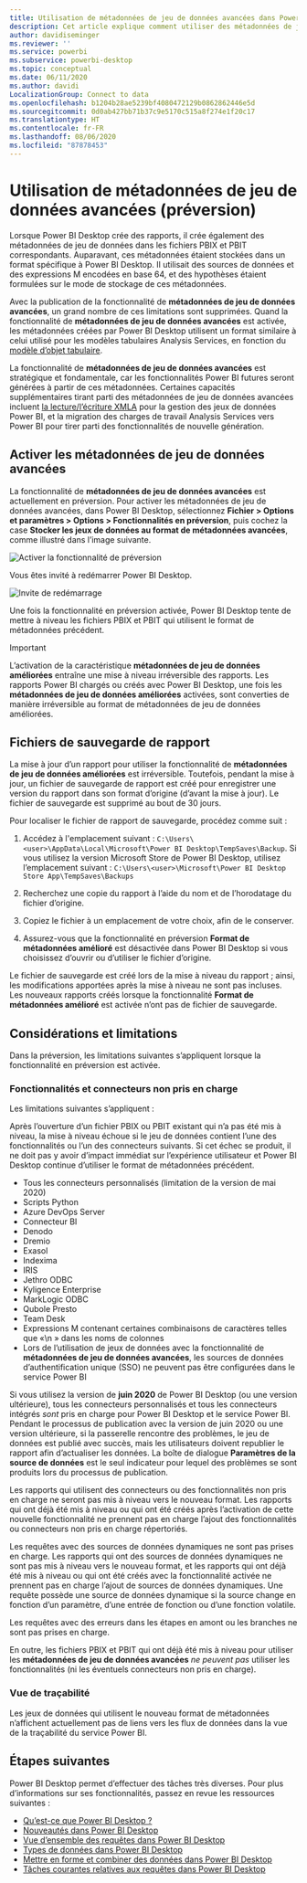 ```yaml
---
title: Utilisation de métadonnées de jeu de données avancées dans Power BI Desktop (préversion)
description: Cet article explique comment utiliser des métadonnées de jeu de données avancées dans Power BI.
author: davidiseminger
ms.reviewer: ''
ms.service: powerbi
ms.subservice: powerbi-desktop
ms.topic: conceptual
ms.date: 06/11/2020
ms.author: davidi
LocalizationGroup: Connect to data
ms.openlocfilehash: b1204b28ae5239bf4080472129b0862862446e5d
ms.sourcegitcommit: 0d0ab427bb71b37c9e5170c515a8f274e1f20c17
ms.translationtype: HT
ms.contentlocale: fr-FR
ms.lasthandoff: 08/06/2020
ms.locfileid: "87878453"
---
```

# <a name="using-enhanced-dataset-metadata-preview"></a>Utilisation de métadonnées de jeu de données avancées (préversion)

Lorsque Power BI Desktop crée des rapports, il crée également des métadonnées de jeu de données dans les fichiers PBIX et PBIT correspondants. Auparavant, ces métadonnées étaient stockées dans un format spécifique à Power BI Desktop. Il utilisait des sources de données et des expressions M encodées en base 64, et des hypothèses étaient formulées sur le mode de stockage de ces métadonnées.

Avec la publication de la fonctionnalité de **métadonnées de jeu de données avancées**, un grand nombre de ces limitations sont supprimées. Quand la fonctionnalité de **métadonnées de jeu de données avancées** est activée, les métadonnées créées par Power BI Desktop utilisent un format similaire à celui utilisé pour les modèles tabulaires Analysis Services, en fonction du [modèle d’objet tabulaire](/analysis-services/tom/introduction-to-the-tabular-object-model-tom-in-analysis-services-amo).


La fonctionnalité de **métadonnées de jeu de données avancées** est stratégique et fondamentale, car les fonctionnalités Power BI futures seront générées à partir de ces métadonnées. Certaines capacités supplémentaires tirant parti des métadonnées de jeu de données avancées incluent [la lecture/l’écriture XMLA](https://docs.microsoft.com/power-platform-release-plan/2019wave2/business-intelligence/xmla-readwrite) pour la gestion des jeux de données Power BI, et la migration des charges de travail Analysis Services vers Power BI pour tirer parti des fonctionnalités de nouvelle génération.



## <a name="enable-enhanced-dataset-metadata"></a>Activer les métadonnées de jeu de données avancées

La fonctionnalité de **métadonnées de jeu de données avancées** est actuellement en préversion. Pour activer les métadonnées de jeu de données avancées, dans Power BI Desktop, sélectionnez **Fichier > Options et paramètres > Options > Fonctionnalités en préversion**, puis cochez la case **Stocker les jeux de données au format de métadonnées avancées**, comme illustré dans l’image suivante. 

![Activer la fonctionnalité de préversion](media/desktop-enhanced-dataset-metadata/enhanced-dataset-metadata-01.png)

Vous êtes invité à redémarrer Power BI Desktop.

![Invite de redémarrage](media/desktop-enhanced-dataset-metadata/enhanced-dataset-metadata-02.png)

Une fois la fonctionnalité en préversion activée, Power BI Desktop tente de mettre à niveau les fichiers PBIX et PBIT qui utilisent le format de métadonnées précédent. 

> [!IMPORTANT]
> L’activation de la caractéristique **métadonnées de jeu de données améliorées** entraîne une mise à niveau irréversible des rapports. Les rapports Power BI chargés ou créés avec Power BI Desktop, une fois les **métadonnées de jeu de données améliorées** activées, sont converties de manière irréversible au format de métadonnées de jeu de données améliorées.

## <a name="report-backup-files"></a>Fichiers de sauvegarde de rapport

La mise à jour d’un rapport pour utiliser la fonctionnalité de **métadonnées de jeu de données améliorées** est irréversible. Toutefois, pendant la mise à jour, un fichier de sauvegarde de rapport est créé pour enregistrer une version du rapport dans son format d’origine (d’avant la mise à jour). Le fichier de sauvegarde est supprimé au bout de 30 jours. 

Pour localiser le fichier de rapport de sauvegarde, procédez comme suit :

1. Accédez à l'emplacement suivant : ```C:\Users\<user>\AppData\Local\Microsoft\Power BI Desktop\TempSaves\Backup```. Si vous utilisez la version Microsoft Store de Power BI Desktop, utilisez l’emplacement suivant : ```C:\Users\<user>\Microsoft\Power BI Desktop Store App\TempSaves\Backups``` 

2. Recherchez une copie du rapport à l’aide du nom et de l’horodatage du fichier d’origine.

3. Copiez le fichier à un emplacement de votre choix, afin de le conserver.

4. Assurez-vous que la fonctionnalité en préversion **Format de métadonnées amélioré** est désactivée dans Power BI Desktop si vous choisissez d’ouvrir ou d’utiliser le fichier d’origine. 

Le fichier de sauvegarde est créé lors de la mise à niveau du rapport ; ainsi, les modifications apportées après la mise à niveau ne sont pas incluses. Les nouveaux rapports créés lorsque la fonctionnalité **Format de métadonnées amélioré** est activée n’ont pas de fichier de sauvegarde.


## <a name="considerations-and-limitations"></a>Considérations et limitations

Dans la préversion, les limitations suivantes s’appliquent lorsque la fonctionnalité en préversion est activée.

### <a name="unsupported-features-and-connectors"></a>Fonctionnalités et connecteurs non pris en charge

Les limitations suivantes s’appliquent :

Après l’ouverture d’un fichier PBIX ou PBIT existant qui n’a pas été mis à niveau, la mise à niveau échoue si le jeu de données contient l’une des fonctionnalités ou l’un des connecteurs suivants. Si cet échec se produit, il ne doit pas y avoir d’impact immédiat sur l’expérience utilisateur et Power BI Desktop continue d’utiliser le format de métadonnées précédent.

* Tous les connecteurs personnalisés (limitation de la version de mai 2020)
* Scripts Python
* Azure DevOps Server
* Connecteur BI
* Denodo
* Dremio
* Exasol
* Indexima
* IRIS
* Jethro ODBC
* Kyligence Enterprise
* MarkLogic ODBC
* Qubole Presto
* Team Desk
* Expressions M contenant certaines combinaisons de caractères telles que «\\n » dans les noms de colonnes
* Lors de l’utilisation de jeux de données avec la fonctionnalité de **métadonnées de jeu de données avancées**, les sources de données d’authentification unique (SSO) ne peuvent pas être configurées dans le service Power BI

Si vous utilisez la version de **juin 2020** de Power BI Desktop (ou une version ultérieure), tous les connecteurs personnalisés et tous les connecteurs intégrés *sont* pris en charge pour Power BI Desktop et le service Power BI. Pendant le processus de publication avec la version de juin 2020 ou une version ultérieure, si la passerelle rencontre des problèmes, le jeu de données est publié avec succès, mais les utilisateurs doivent republier le rapport afin d’actualiser les données. La boîte de dialogue **Paramètres de la source de données** est le seul indicateur pour lequel des problèmes se sont produits lors du processus de publication.

Les rapports qui utilisent des connecteurs ou des fonctionnalités non pris en charge ne seront pas mis à niveau vers le nouveau format. Les rapports qui ont déjà été mis à niveau ou qui ont été créés après l’activation de cette nouvelle fonctionnalité ne prennent pas en charge l’ajout des fonctionnalités ou connecteurs non pris en charge répertoriés. 

Les requêtes avec des sources de données dynamiques ne sont pas prises en charge. Les rapports qui ont des sources de données dynamiques ne sont pas mis à niveau vers le nouveau format, et les rapports qui ont déjà été mis à niveau ou qui ont été créés avec la fonctionnalité activée ne prennent pas en charge l’ajout de sources de données dynamiques. Une requête possède une source de données dynamique si la source change en fonction d’un paramètre, d’une entrée de fonction ou d’une fonction volatile. 

Les requêtes avec des erreurs dans les étapes en amont ou les branches ne sont pas prises en charge. 

En outre, les fichiers PBIX et PBIT qui ont déjà été mis à niveau pour utiliser les **métadonnées de jeu de données avancées** *ne peuvent pas* utiliser les fonctionnalités (ni les éventuels connecteurs non pris en charge).

### <a name="lineage-view"></a>Vue de traçabilité
Les jeux de données qui utilisent le nouveau format de métadonnées n’affichent actuellement pas de liens vers les flux de données dans la vue de la traçabilité du service Power BI.

## <a name="next-steps"></a>Étapes suivantes

Power BI Desktop permet d’effectuer des tâches très diverses. Pour plus d’informations sur ses fonctionnalités, passez en revue les ressources suivantes :

* [Qu’est-ce que Power BI Desktop ?](../fundamentals/desktop-what-is-desktop.md)
* [Nouveautés dans Power BI Desktop](../fundamentals/desktop-latest-update.md)
* [Vue d’ensemble des requêtes dans Power BI Desktop](../transform-model/desktop-query-overview.md)
* [Types de données dans Power BI Desktop](desktop-data-types.md)
* [Mettre en forme et combiner des données dans Power BI Desktop](desktop-shape-and-combine-data.md)
* [Tâches courantes relatives aux requêtes dans Power BI Desktop](../transform-model/desktop-common-query-tasks.md)
